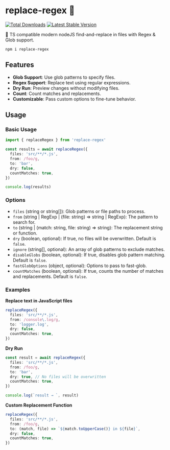 # replace-regex 📂

<a href="https://www.npmjs.com/package/replace-regex"><img src="https://img.shields.io/npm/v/replace-regex.svg" alt="Total Downloads"></a>
<a href="https://www.npmjs.com/package/replace-regex"><img src="https://img.shields.io/npm/dw/replace-regex.svg" alt="Latest Stable Version"></a>

📂 TS compatible modern nodeJS find-and-replace in files with Regex & Glob support.

```
npm i replace-regex
```

## Features

- **Glob Support**: Use glob patterns to specify files.
- **Regex Support**: Replace text using regular expressions.
- **Dry Run**: Preview changes without modifying files.
- **Count**: Count matches and replacements.
- **Customizable**: Pass custom options to fine-tune behavior.

## Usage

### Basic Usage

```ts
import { replaceRegex } from 'replace-regex'

const results = await replaceRegex({
  files: 'src/**/*.js',
  from: /foo/g,
  to: 'bar',
  dry: false,
  countMatches: true,
})

console.log(results)
```

### Options

- `files` (string or string[]): Glob patterns or file paths to process.
- `from` (string | RegExp | (file: string) => string | RegExp): The pattern to search for.
- `to` (string | (match: string, file: string) => string): The replacement string or function.
- `dry` (boolean, optional): If true, no files will be overwritten. Default is `false`.
- `ignore` (string[], optional): An array of glob patterns to exclude matches.
- `disableGlobs` (boolean, optional): If true, disables glob pattern matching. Default is `false`.
- `fastGlobOptions` (object, optional): Options to pass to fast-glob.
- `countMatches` (boolean, optional): If true, counts the number of matches and replacements. Default is `false`.

### Examples

**Replace text in JavaScript files**

```ts
replaceRegex({
  files: 'src/**/*.js',
  from: /console\.log/g,
  to: 'logger.log',
  dry: false,
  countMatches: true,
})
```

**Dry Run**

```ts
const result = await replaceRegex({
  files: 'src/**/*.js',
  from: /foo/g,
  to: 'bar',
  dry: true, // No files will be overwritten
  countMatches: true,
})

console.log(`result → `, result)
```

**Custom Replacement Function**

```ts
replaceRegex({
  files: 'src/**/*.js',
  from: /foo/g,
  to: (match, file) => `${match.toUpperCase()} in ${file}`,
  dry: false,
  countMatches: true,
})
```
